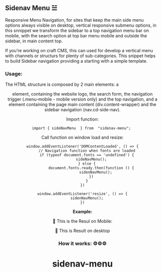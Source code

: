  ## Sidenav Menu ☱

Responsive Menu Navigation, for sites that keep the main side menu options always visible on desktop, vertical responsive submenu options, in this snnippet we transform the sidebar to a top navigation menu bar on mobile, with the search option at top bar menu mobile and outside the sidebar, in main content top.

If you’re working on craft CMS, this can used for develop a vertical menu with channels or structurs for plenty of sub-categories. This snippet helps to build Sidebar navigation providing a starting with a simple template.


### Usage:


The HTML structure is composed by 2 main elements: a <header> element, containing the website logo, the search form, the navigation trigger (.menu-mobile - mobile version only) and the top navigation, and a <main> element containing the page main content (div.content-wrapper) and the sidebar navigation (nav.cd-side-nav).

Import function:

    import { sideNavMenu  } from  "sidenav-menu"; 
	
Call function on window load and resize:

    window.addEventListener('DOMContentLoaded', () => {
        // Navigation function when fonts are loaded
        if (typeof document.fonts == 'undefined') {
            sideNavMenu();
        } else {
            document.fonts.ready.then(function () {
                sidenNavMenu();
            })
        }
    })
    
    window.addEventListener('resize', () => {
        sidenNavMenu();
    })

**Example:**


	
🥽 This is the Resul on Mobile:

🥽 This is Result on desktop



### How it works: ⚙⚙⚙

# sidenav-menu
